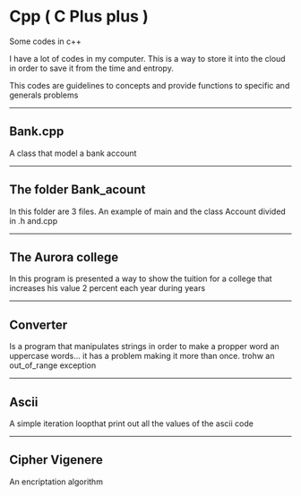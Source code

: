 # Cpp ( C Plus plus )
Some codes in c++

I have a lot of codes in my computer.
This is a way to store it into the cloud
in order to save it from the time and entropy.

This codes are guidelines to concepts and provide 
functions to specific and generals problems 

-----
## Bank.cpp
A class that model a bank account

------
## The folder Bank_acount
In this folder are 3 files. An example of main and the class Account divided in .h and.cpp

------
## The Aurora college
In this program is presented a way to show the tuition for a college that increases his value 2 percent each year during  years

-------
## Converter 
Is a program that manipulates strings in order to make a propper word an uppercase words... it has a problem making it more than once. trohw an out_of_range exception

--------
## Ascii
A simple iteration loopthat print out all the values of the ascii code

--------
## Cipher Vigenere
An encriptation algorithm
